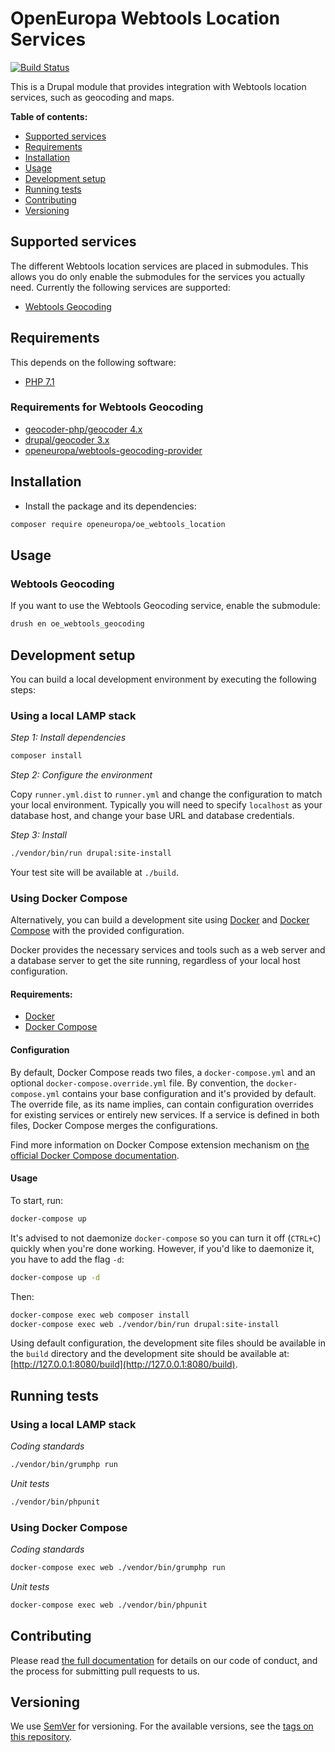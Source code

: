 # OpenEuropa Webtools Location Services

[![Build Status](https://drone.fpfis.eu/api/badges/openeuropa/oe_webtools_location/status.svg?branch=master)](https://drone.fpfis.eu/openeuropa/oe_webtools_location)

This is a Drupal module that provides integration with Webtools location
services, such as geocoding and maps.

**Table of contents:**

- [Supported services](#supported-services)
- [Requirements](#requirements)
- [Installation](#installation)
- [Usage](#usage)
- [Development setup](#development-setup)
- [Running tests](#running-tests)
- [Contributing](#contributing)
- [Versioning](#versioning)

## Supported services

The different Webtools location services are placed in submodules. This allows
you do only enable the submodules for the services you actually need. Currently
the following services are supported:

* [Webtools Geocoding](https://webgate.ec.europa.eu/fpfis/wikis/display/webtools/Geocoding)

## Requirements

This depends on the following software:

* [PHP 7.1](http://php.net/)

### Requirements for Webtools Geocoding

* [geocoder-php/geocoder 4.x](https://github.com/geocoder-php/Geocoder)
* [drupal/geocoder 3.x](https://www.drupal.org/project/geocoder)
* [openeuropa/webtools-geocoding-provider](https://github.com/openeuropa/webtools-geocoding-provider)

## Installation

* Install the package and its dependencies:

```bash
composer require openeuropa/oe_webtools_location
```

## Usage

### Webtools Geocoding

If you want to use the Webtools Geocoding service, enable the submodule:

```bash
drush en oe_webtools_geocoding
```

## Development setup

You can build a local development environment by executing the following steps:

### Using a local LAMP stack

*Step 1: Install dependencies*

```bash
composer install
```

*Step 2: Configure the environment*

Copy `runner.yml.dist` to `runner.yml` and change the configuration to match
your local environment. Typically you will need to specify `localhost` as your
database host, and change your base URL and database credentials.

*Step 3: Install*

```bash
./vendor/bin/run drupal:site-install
```

Your test site will be available at `./build`.

### Using Docker Compose

Alternatively, you can build a development site using [Docker](https://www.docker.com/get-docker) and 
[Docker Compose](https://docs.docker.com/compose/) with the provided configuration.

Docker provides the necessary services and tools such as a web server and a database server to get the site running, 
regardless of your local host configuration.

#### Requirements:

- [Docker](https://www.docker.com/get-docker)
- [Docker Compose](https://docs.docker.com/compose/)

#### Configuration

By default, Docker Compose reads two files, a `docker-compose.yml` and an optional `docker-compose.override.yml` file.
By convention, the `docker-compose.yml` contains your base configuration and it's provided by default.
The override file, as its name implies, can contain configuration overrides for existing services or entirely new 
services.
If a service is defined in both files, Docker Compose merges the configurations.

Find more information on Docker Compose extension mechanism on [the official Docker Compose documentation](https://docs.docker.com/compose/extends/).

#### Usage

To start, run:

```bash
docker-compose up
```

It's advised to not daemonize `docker-compose` so you can turn it off (`CTRL+C`) quickly when you're done working.
However, if you'd like to daemonize it, you have to add the flag `-d`:

```bash
docker-compose up -d
```

Then:

```bash
docker-compose exec web composer install
docker-compose exec web ./vendor/bin/run drupal:site-install
```

Using default configuration, the development site files should be available in the `build` directory and the development site
should be available at: [http://127.0.0.1:8080/build](http://127.0.0.1:8080/build).

## Running tests

### Using a local LAMP stack

*Coding standards*

```bash
./vendor/bin/grumphp run
```

*Unit tests*

```bash
./vendor/bin/phpunit
```

### Using Docker Compose

*Coding standards*

```bash
docker-compose exec web ./vendor/bin/grumphp run
```

*Unit tests*

```bash
docker-compose exec web ./vendor/bin/phpunit
```

## Contributing

Please read [the full documentation](https://github.com/openeuropa/openeuropa) for details on our code of conduct, and the process for submitting pull requests to us.

## Versioning

We use [SemVer](http://semver.org/) for versioning. For the available versions, see the [tags on this repository](https://github.com/openeuropa/oe_webtools_location/tags).
